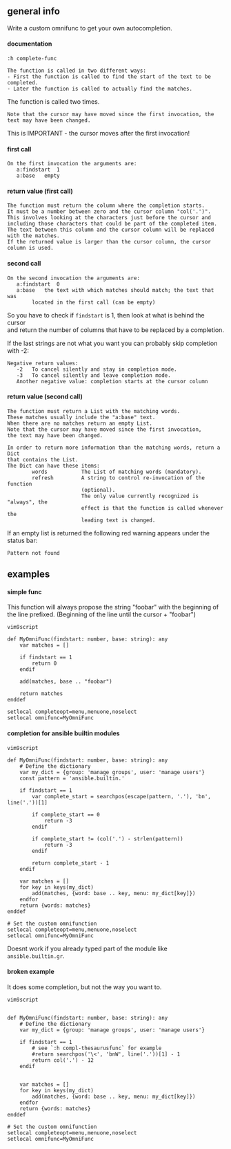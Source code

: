 ## general info

Write a custom omnifunc to get your own autocompletion.

#### documentation

```
:h complete-func
```

```
The function is called in two different ways:
- First the function is called to find the start of the text to be completed.
- Later the function is called to actually find the matches.
```

The function is called two times.

```
Note that the cursor may have moved since the first invocation, the
text may have been changed.
```
This is IMPORTANT - the cursor moves after the first invocation!

#### first call

```
On the first invocation the arguments are:
   a:findstart  1
   a:base	empty
```

#### return value (first call)

```
The function must return the column where the completion starts.
It must be a number between zero and the cursor column "col('.')".
This involves looking at the characters just before the cursor and
including those characters that could be part of the completed item.
The text between this column and the cursor column will be replaced with the matches.
If the returned value is larger than the cursor column, the cursor column is used.
```

#### second call

```
On the second invocation the arguments are:
   a:findstart  0
   a:base	the text with which matches should match; the text that was
		located in the first call (can be empty)
```

So you have to check if `findstart` is 1, then look at what is behind the cursor \
and return the number of columns that have to be replaced by a completion.

If the last strings are not what you want you can probably skip completion with -2:
```
Negative return values:
   -2	To cancel silently and stay in completion mode.
   -3	To cancel silently and leave completion mode.
   Another negative value: completion starts at the cursor column
```

#### return value (second call)

```
The function must return a List with the matching words.
These matches usually include the "a:base" text.
When there are no matches return an empty List.
Note that the cursor may have moved since the first invocation,
the text may have been changed.

In order to return more information than the matching words, return a Dict
that contains the List.
The Dict can have these items:
        words           The List of matching words (mandatory).
        refresh         A string to control re-invocation of the function
                        (optional).
                        The only value currently recognized is "always", the
                        effect is that the function is called whenever the
                        leading text is changed.
```

If an empty list is returned the following red warning appears under the \
status bar:
```
Pattern not found
```

## examples

#### simple func

This function will always propose the string "foobar" with the beginning of \
the line prefixed. (Beginning of the line until the cursor + "foobar")

```
vim9script

def MyOmniFunc(findstart: number, base: string): any
	var matches = []

	if findstart == 1
		return 0
	endif

	add(matches, base .. "foobar")

	return matches
enddef

setlocal completeopt=menu,menuone,noselect
setlocal omnifunc=MyOmniFunc
```

#### completion for ansible builtin modules

```
vim9script

def MyOmniFunc(findstart: number, base: string): any
	# Define the dictionary
	var my_dict = {group: 'manage groups', user: 'manage users'}
	const pattern = 'ansible.builtin.'

	if findstart == 1
		var complete_start = searchpos(escape(pattern, '.'), 'bn', line('.'))[1]

		if complete_start == 0
			return -3
		endif

		if complete_start != (col('.') - strlen(pattern))
			return -3
		endif

		return complete_start - 1
	endif

	var matches = []
	for key in keys(my_dict)
		add(matches, {word: base .. key, menu: my_dict[key]})
	endfor
	return {words: matches}
enddef

# Set the custom omnifunction
setlocal completeopt=menu,menuone,noselect
setlocal omnifunc=MyOmniFunc
```

Doesnt work if you already typed part of the module like `ansible.builtin.gr`.

#### broken example

It does some completion, but not the way you want to.
```
vim9script


def MyOmniFunc(findstart: number, base: string): any
    # Define the dictionary
    var my_dict = {group: 'manage groups', user: 'manage users'}

    if findstart == 1
        # see `:h compl-thesaurusfunc` for example
        #return searchpos('\<', 'bnW', line('.'))[1] - 1
		return col('.') - 12
	endif


	var matches = []
	for key in keys(my_dict)
		add(matches, {word: base .. key, menu: my_dict[key]})
	endfor
	return {words: matches}
enddef

# Set the custom omnifunction
setlocal completeopt=menu,menuone,noselect
setlocal omnifunc=MyOmniFunc
```
